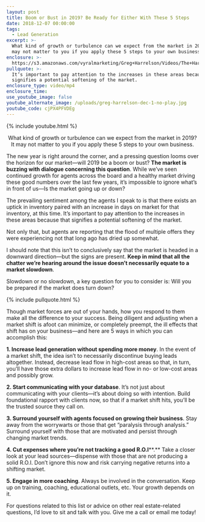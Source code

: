 ```yaml
---
layout: post
title: Boom or Bust in 2019? Be Ready for Either With These 5 Steps
date: 2018-12-07 00:00:00
tags:
  - Lead Generation
excerpt: >-
  What kind of growth or turbulence can we expect from the market in 2019? It
  may not matter to you if you apply these 5 steps to your own business.
enclosure: >-
  https://s3.amazonaws.com/vyralmarketing/Greg+Harrelson/Videos/The+Harrelson+Group+-+Boom+or+Bust+in+2019%253F+Be+Ready+for+Either+With+These+5+Steps.mp4
pullquote: >-
  It’s important to pay attention to the increases in these areas because that
  signifies a potential softening of the market.
enclosure_type: video/mp4
enclosure_time:
use_youtube_image: false
youtube_alternate_image: /uploads/greg-harrelson-dec-1-no-play.jpg
youtube_code: cjPX4PFVDEg
---
```


{% include youtube.html %}

<center>What kind of growth or turbulence can we expect from the market in 2019? It may not matter to you if you apply these 5 steps to your own business.</center>

The new year is right around the corner, and a pressing question looms over the horizon for our market—will 2019 be a boom or bust? **The market is buzzing with dialogue concerning this question**. While we’ve seen continued growth for agents across the board and a healthy market driving these good numbers over the last few years, it’s impossible to ignore what’s in front of us—Is the market going up or down?

The prevailing sentiment among the agents I speak to is that there exists an uptick in inventory paired with an increase in days on market for that inventory, at this time. It’s important to pay attention to the increases in these areas because that signifies a potential softening of the market.

Not only that, but agents are reporting that the flood of multiple offers they were experiencing not that long ago has dried up somewhat.

I should note that this isn’t to conclusively say that the market is headed in a downward direction—but the signs are present. **Keep in mind that all the chatter we’re hearing around the issue doesn’t necessarily equate to a market slowdown**.

Slowdown or no slowdown, a key question for you to consider is: Will you be prepared if the market does turn down?

{% include pullquote.html %}

Though market forces are out of your hands, how you respond to them make all the difference to your success. Being diligent and adjusting when a market shift is afoot can minimize, or completely preempt, the ill effects that shift has on your business—and here are 5 ways in which you can accomplish this:

**1. Increase lead generation without spending more money**. In the event of a market shift, the idea isn’t to necessarily discontinue buying leads altogether. Instead, decrease lead flow in high-cost areas so that, in turn, you’ll have those extra dollars to increase lead flow in no- or low-cost areas and possibly grow.

**2. Start communicating with your database**. It’s not just about communicating with your clients—it’s about doing so with intention. Build foundational rapport with clients now, so that if a market shift hits, you’ll be the trusted source they call on.

**3. Surround yourself with agents focused on growing their business**. Stay away from the worrywarts or those that get “paralysis through analysis.” Surround yourself with those that are motivated and persist through changing market trends.

**4. Cut expenses where you’re not tracking a good R.O.I****.** Take a closer look at your lead sources—dispense with those that are not producing a solid R.O.I. Don’t ignore this now and risk carrying negative returns into a shifting market.

**5. Engage in more coaching**. Always be involved in the conversation. Keep up on training, coaching, educational outlets, etc. Your growth depends on it.

For questions related to this list or advice on other real estate-related questions, I’d love to sit and talk with you. Give me a call or email me today!